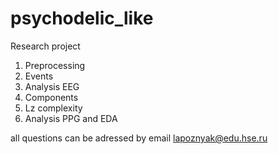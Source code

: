 # psychodelic_like
Research project
1. Preprocessing
2. Events
3. Analysis EEG
4. Components
5. Lz complexity
6. Analysis PPG and EDA

all questions can be adressed by email lapoznyak@edu.hse.ru

